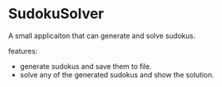 # SudokuSolver
A small applicaiton that can generate and solve sudokus. 

features:
- generate sudokus and save them to file.
- solve any of the generated sudokus and show the solution.
